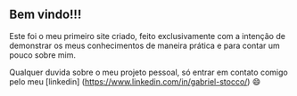 ## Bem vindo!!!
Este foi o meu primeiro site criado, feito exclusivamente com a intenção de demonstrar os meus conhecimentos de maneira prática e para contar um pouco sobre mim.

Qualquer duvida sobre o meu projeto pessoal, só entrar em contato comigo pelo meu [linkedin] (https://www.linkedin.com/in/gabriel-stocco/) :smile:

